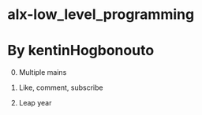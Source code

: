 # alx-low_level_programming

# By kentinHogbonouto

0. Multiple mains

1. Like, comment, subscribe

3. Leap year
